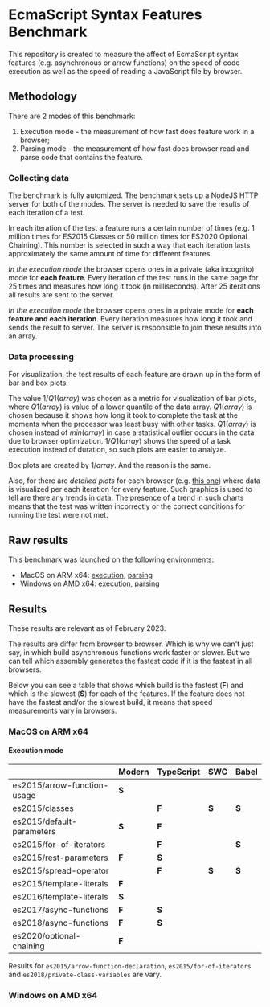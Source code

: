 # EcmaScript Syntax Features Benchmark

This repository is created to measure the affect of EcmaScript
syntax features (e.g. asynchronous or arrow functions) on the
speed of code execution as well as the speed of reading a 
JavaScript file by browser.



## Methodology

There are 2 modes of this benchmark:
1. Execution mode - the measurement of how fast does feature work
in a browser;
2. Parsing mode - the measurement of how fast does browser read
and parse code that contains the feature.


### Collecting data

The benchmark is fully automized. The benchmark sets up a NodeJS
HTTP server for both of the modes. The server is needed to save
the results of each iteration of a test.

In each iteration of the test a feature runs a certain number of
times (e.g. 1 million times for ES2015 Classes or 50 million times
for ES2020 Optional Chaining). This number is selected in such a
way that each iteration lasts approximately the same amount of
time for different features.

_In the execution mode_ the browser opens ones in a private (aka
incognito) mode for **each feature**. Every iteration of the test runs
in the same page for 25 times and measures how long it took (in
milliseconds). After 25 iterations all results are sent to the
server.

_In the execution mode_ the browser opens ones in a private mode
for **each feature and each iteration**. Every iteration measures
how long it took and sends the result to server. The server is
responsible to join these results into an array.


### Data processing

For visualization, the test results of each feature are drawn up
in the form of bar and box plots.

The value $1 / Q1(array)$ was chosen as a metric for visualization of
bar plots, where $Q1(array)$ is value of a lower quantile of the data
array. $Q1(array)$ is chosen because it shows how long it took to
complete the task at the moments when the processor was least busy
with other tasks. $Q1(array)$ is chosen instead of $min(array)$
in case a statistical outlier occurs in the data due to browser
optimization. $1 / Q1(array)$ shows the speed of a task execution
instead of duration, so such plots are easier to analyze.

Box plots are created by $1 / array$. And the reason is the same.

Also, for there are _detailed plots_ for each browser (e.g.
[this one](./results_Darwin-arm64/execution/detailed-per-browser/Chrome.png))
where data is visualized per each iteration for every feature.
Such graphics is used to tell are there any trends in data. The
presence of a trend in such charts means that the test was written
incorrectly or the correct conditions for running the test were
not met.



## Raw results

This benchmark was launched on the following environments:
* MacOS on ARM x64: [execution](./results_Darwin-arm64/execution.md),
  [parsing](./results_Darwin-arm64/parsing.md)
* Windows on AMD x64: [execution](./results_Windows-AMD64/execution.md),
  [parsing](./results_Windows-AMD64/parsing.md)



## Results

These results are relevant as of February 2023.

The results are differ from browser to browser. Which is why we can't
just say, in which build asynchronous functions work faster or slower.
But we can tell which assembly generates the fastest code if it is the
fastest in all browsers.

Below you can see a table that shows which build is the fastest (**F**)
and which is the slowest (**S**) for each of the features. If the
feature does not have the fastest and/or the slowest build, it means
that speed measurements vary in browsers.


### MacOS on ARM x64

#### Execution mode 

|                             | Modern | TypeScript | SWC   | Babel |
|-----------------------------|--------|------------|-------|-------|
| es2015/arrow-function-usage | **S**  |            |       |       |
| es2015/classes              |        | **F**      | **S** | **S** |
| es2015/default-parameters   | **S**  | **F**      |       |       |
| es2015/for-of-iterators     |        | **F**      |       | **S** |
| es2015/rest-parameters      | **F**  | **S**      |       |       |
| es2015/spread-operator      |        | **F**      | **S** | **S** |
| es2015/template-literals    | **F**  |            |       |       |
| es2016/template-literals    | **S**  |            |       |       |
| es2017/async-functions      | **F**  | **S**      |       |       |
| es2018/async-functions      | **F**  | **S**      |       |       |
| es2020/optional-chaining    | **F**  |            |       |       |

Results for `es2015/arrow-function-declaration`, `es2015/for-of-iterators`
and `es2018/private-class-variables` are vary.

### Windows on AMD x64